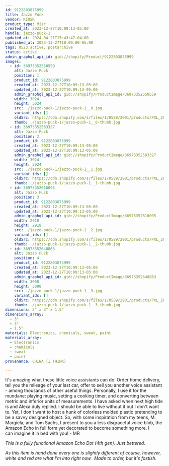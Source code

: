 ```yaml
---
id: 9122803875999
title: Jazzo Puck
vendor: KIOSK
product_type: Misc
created_at: 2023-12-27T10:09:13-05:00
handle: jazzo-puck-1
updated_at: 2024-04-21T15:43:47-04:00
published_at: 2023-12-27T10:09:00-05:00
tags: 0523.active, postarchive
status: active
admin_graphql_api_id: gid://shopify/Product/9122803875999
images:
  - id: 36973352550559
    alt: Jazzo Puck
    position: 1
    product_id: 9122803875999
    created_at: 2023-12-27T10:09:13-05:00
    updated_at: 2023-12-27T10:09:13-05:00
    admin_graphql_api_id: gid://shopify/ProductImage/36973352550559
    width: 3024
    height: 3024
    src: ./jazzo-puck-1/jazzo-puck-1__0.jpg
    variant_ids: []
    oldSrc: https://cdn.shopify.com/s/files/1/0589/2901/products/PXL_20221209_201356281.jpg?v=1703689753
    thumb: ./jazzo-puck-1/jazzo-puck-1__0-thumb.jpg
  - id: 36973352583327
    alt: Jazzo Puck
    position: 2
    product_id: 9122803875999
    created_at: 2023-12-27T10:09:13-05:00
    updated_at: 2023-12-27T10:09:13-05:00
    admin_graphql_api_id: gid://shopify/ProductImage/36973352583327
    width: 3024
    height: 3024
    src: ./jazzo-puck-1/jazzo-puck-1__1.jpg
    variant_ids: []
    oldSrc: https://cdn.shopify.com/s/files/1/0589/2901/products/PXL_20221209_201404315.jpg?v=1703689753
    thumb: ./jazzo-puck-1/jazzo-puck-1__1-thumb.jpg
  - id: 36973352616095
    alt: Jazzo Puck
    position: 3
    product_id: 9122803875999
    created_at: 2023-12-27T10:09:13-05:00
    updated_at: 2023-12-27T10:09:13-05:00
    admin_graphql_api_id: gid://shopify/ProductImage/36973352616095
    width: 2918
    height: 2918
    src: ./jazzo-puck-1/jazzo-puck-1__2.jpg
    variant_ids: []
    oldSrc: https://cdn.shopify.com/s/files/1/0589/2901/products/PXL_20221209_201416508.jpg?v=1703689753
    thumb: ./jazzo-puck-1/jazzo-puck-1__2-thumb.jpg
  - id: 36973352648863
    alt: Jazzo Puck
    position: 4
    product_id: 9122803875999
    created_at: 2023-12-27T10:09:13-05:00
    updated_at: 2023-12-27T10:09:13-05:00
    admin_graphql_api_id: gid://shopify/ProductImage/36973352648863
    width: 3000
    height: 3000
    src: ./jazzo-puck-1/jazzo-puck-1__3.jpg
    variant_ids: []
    oldSrc: https://cdn.shopify.com/s/files/1/0589/2901/products/PXL_20221209_201428369.jpg?v=1703689753
    thumb: ./jazzo-puck-1/jazzo-puck-1__3-thumb.jpg
dimensions: 3" x 3" x 1.5"
dimensions_array:
  - 3"
  - 3"
  - 1.5"
materials: Electronics, chemicals, sweat, paint
materials_array:
  - Electronics
  - chemicals
  - sweat
  - paint
provenance: CHINA (I THINK)

---
```


It's amazing what these little voice assistants can do. Order home delivery, tell you the mileage of your last car, offer to sell you another voice assistant - among thousands of other useful things. Personally, I use it for the mundane: playing music, setting a cooking timer, and converting between metric and inferior units of measurements. I have asked when next high tide is and Alexa duly replied. I should be able to live without it but I don't want to. Yet, I don't want to host a hunk of colorless molded plastic pretending to be a savvy designed object. So, with some inspiration from my teens, M. Margiela, and Tom Sachs, I present to you a less disgraceful voice blob, the Amazon Echo in full form yet decorated to become something more. I can imagine it in bed with you! - MR

_This is a fully functional Amazon Echo Dot (4th gen). Just bettered._  
  
_As this item is hand done every one is slightly different of course, however, white and red are what I'm into right now.  Made to order, but it's fastish._